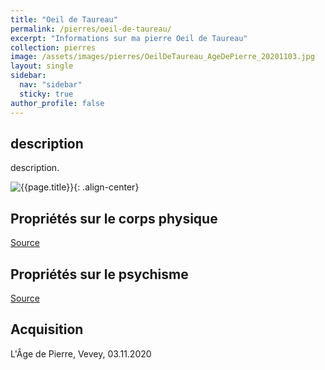 ```yaml
---
title: "Oeil de Taureau"
permalink: /pierres/oeil-de-taureau/
excerpt: "Informations sur ma pierre Oeil de Taureau"
collection: pierres
image: /assets/images/pierres/OeilDeTaureau_AgeDePierre_20201103.jpg
layout: single
sidebar:
  nav: "sidebar"
  sticky: true
author_profile: false
---
```


## description
description.

![{{page.title}}]({{page.image}} "Oeil de Taureau"){: .align-center}


## Propriétés sur le corps physique


[Source](https://)


## Propriétés sur le psychisme


[Source](https://)

## Acquisition
L'Âge de Pierre, Vevey, 03.11.2020
